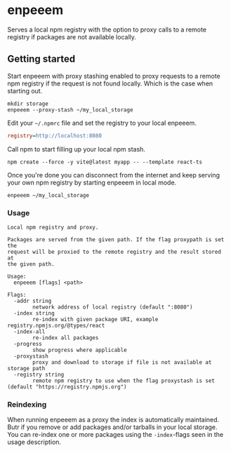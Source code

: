 # enpeeem
Serves a local npm registry with the option to proxy calls to a remote registry if packages are not available locally.

## Getting started
Start enpeeem with proxy stashing enabled to proxy requests to a remote npm registry if the request is not found locally. Which is the case when starting out.

```shell
mkdir storage
enpeeem --proxy-stash ~/my_local_storage
```

Edit your `~/.npmrc` file and set the registry to your local enpeeem.
```ini
registry=http://localhost:8080
```

Call npm to start filling up your local npm stash.
```shell
npm create --force -y vite@latest myapp -- --template react-ts
```

Once you're done you can disconnect from the internet and keep serving your own npm registry by starting enpeeem in local mode.
```shell
enpeeem ~/my_local_storage
```

### Usage
```
Local npm registry and proxy.

Packages are served from the given path. If the flag proxypath is set the
request will be proxied to the remote registry and the result stored at
the given path.

Usage:
  enpeeem [flags] <path>

Flags:
  -addr string
        network address of local registry (default ":8080")
  -index string
        re-index with given package URI, example registry.npmjs.org/@types/react
  -index-all
        re-index all packages
  -progress
        show progress where applicable
  -proxystash
        proxy and download to storage if file is not available at storage path
  -registry string
        remote npm registry to use when the flag proxystash is set (default "https://registry.npmjs.org")
```

### Reindexing
When running enpeeem as a proxy the index is automatically maintained. Butr if you remove or add packages and/or tarballs in your local storage. You can re-index one or more packages using the `-index`-flags seen in the usage description.
